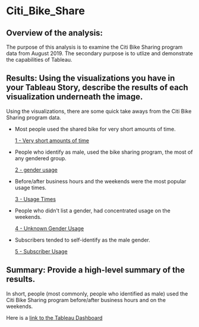 # Citi_Bike_Share

## Overview of the analysis: 
The purpose of this analysis is to examine the Citi Bike Sharing program data from August 2019. The secondary purpose is to utlize and demonstrate the capabilities of Tableau.

## Results: Using the visualizations you have in your Tableau Story, describe the results of each visualization underneath the image.
Using the visualizations, there are some quick take aways from the Citi Bike Sharing program data. 

 - Most people used the shared bike for very short amounts of time. 

     [1 - Very short amounts of time](https://github.com/stoffel-brian/Citi_Bike_Share/blob/2d6f1a8f8e2b9192030398f5d9aeb32db957a852/1%20-%20Very%20short%20amounts%20of%20time.PNG)

 - People who identify as male, used the bike sharing program, the most of any gendered group. 

     [2 - gender usage](https://github.com/stoffel-brian/Citi_Bike_Share/blob/2d6f1a8f8e2b9192030398f5d9aeb32db957a852/2%20-%20gender%20usage.PNG)

 - Before/after business hours and the weekends were the most popular usage times.

     [3 - Usage Times](https://github.com/stoffel-brian/Citi_Bike_Share/blob/2d6f1a8f8e2b9192030398f5d9aeb32db957a852/3%20-%20Usage%20times.PNG) 

 - People who didn't list a gender, had concentrated usage on the weekends.

     [4 - Unknown Gender Usage](https://github.com/stoffel-brian/Citi_Bike_Share/blob/2d6f1a8f8e2b9192030398f5d9aeb32db957a852/4%20-%20Unknown%20gender%20usage.PNG)

 - Subscribers tended to self-identify as the male gender.

     [5 - Subscriber Usage](https://github.com/stoffel-brian/Citi_Bike_Share/blob/2d6f1a8f8e2b9192030398f5d9aeb32db957a852/5%20-%20Subscriber%20Usage.PNG)


## Summary: Provide a high-level summary of the results.

In short, people (most commonly, people who identified as male) used the Citi Bike Sharing program before/after business hours and on the weekends.


Here is a [link to the Tableau Dashboard](https://public.tableau.com/views/NYC_Citibike_Challenge_16401064872890/CheckoutTimesforUsers?:language=en-US&:display_count=n&:origin=viz_share_link)


